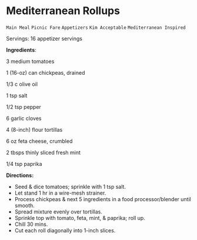 # Mediterranean Rollups

`Main Meal` `Picnic Fare` `Appetizers` `Kim Acceptable` `Mediterranean Inspired`

Servings: 16 appetizer servings       

**Ingredients**:   

3 medium tomatoes

1 (16-oz) can chickpeas, drained

1/3 c olive oil

1 tsp salt

1/2 tsp pepper

6 garlic cloves

4 (8-inch) flour tortillas

6 oz feta cheese, crumbled

2 tbsps thinly sliced fresh mint

1/4 tsp paprika

**Directions:**      

- Seed & dice tomatoes; sprinkle with 1 tsp salt.
-  Let stand 1 hr in a wire-mesh strainer.
-  Process chickpeas & next 5 ingredients in a food processor/blender until smooth.
-  Spread mixture evenly over tortillas.
-  Sprinkle top with tomato, feta, mint, & paprika; roll up.
-  Chill 30 mins.
-  Cut each roll diagonally into 1-inch slices.

        

        
